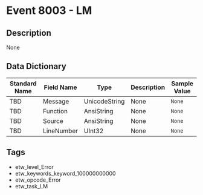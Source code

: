 # Event 8003 - LM

## Description
None

## Data Dictionary
|Standard Name|Field Name|Type|Description|Sample Value|
|---|---|---|---|---|
|TBD|Message|UnicodeString|None|`None`|
|TBD|Function|AnsiString|None|`None`|
|TBD|Source|AnsiString|None|`None`|
|TBD|LineNumber|UInt32|None|`None`|

## Tags
* etw_level_Error
* etw_keywords_keyword_100000000000
* etw_opcode_Error
* etw_task_LM